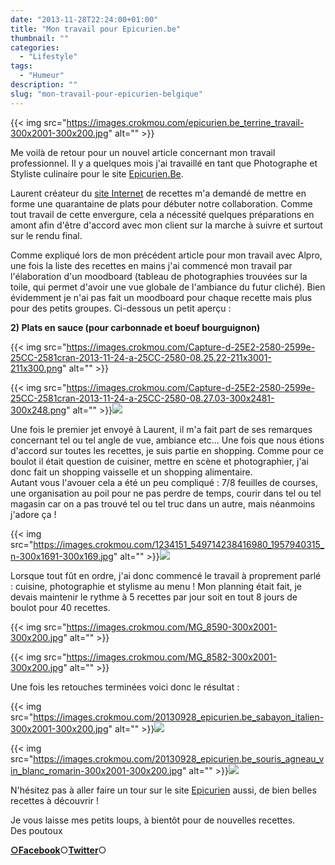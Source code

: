 ```yaml
---
date: "2013-11-28T22:24:00+01:00"
title: "Mon travail pour Epicurien.be"
thumbnail: ""
categories:
  - "Lifestyle"
tags:
  - "Humeur"
description: ""
slug: "mon-travail-pour-epicurien-belgique"
---
```


{{< img src="https://images.crokmou.com/epicurien.be_terrine_travail-300x2001-300x200.jpg" alt="" >}}

Me voilà de retour pour un nouvel article concernant mon travail professionnel. Il y a quelques mois j'ai travaillé en tant que Photographe et Styliste culinaire pour le site [Epicurien.Be](http://www.epicurien.be/)[](http://www.blogger.com/).

Laurent créateur du [site Internet](http://www.epicurien.be/) de recettes m'a demandé de mettre en forme une quarantaine de plats pour débuter notre collaboration. Comme tout travail de cette envergure, cela a nécessité quelques préparations en amont afin d'être d'accord avec mon client sur la marche à suivre et surtout sur le rendu final.

Comme expliqué lors de mon précédent article pour mon travail avec Alpro, une fois la liste des recettes en mains j'ai commencé mon travail par l'élaboration d'un moodboard (tableau de photographies trouvées sur la toile, qui permet d'avoir une vue globale de l'ambiance du futur cliché). Bien évidemment je n'ai pas fait un moodboard pour chaque recette mais plus pour des petits groupes. Ci-dessous un petit aperçu :

**2) Plats en sauce (pour carbonnade et boeuf bourguignon)**

{{< img src="https://images.crokmou.com/Capture-d-25E2-2580-2599e-25CC-2581cran-2013-11-24-a-25CC-2580-08.25.22-211x3001-211x300.png" alt="" >}}

{{< img src="https://images.crokmou.com/Capture-d-25E2-2580-2599e-25CC-2581cran-2013-11-24-a-25CC-2580-08.27.03-300x2481-300x248.png" alt="" >}}![](https://images.crokmou.com/Capture-d-25E2-2580-2599e-25CC-2581cran-2013-11-24-a-25CC-2580-08.26.40-300x2451-300x245.png)

Une fois le premier jet envoyé à Laurent, il m'a fait part de ses remarques concernant tel ou tel angle de vue, ambiance etc... Une fois que nous étions d'accord sur toutes les recettes, je suis partie en shopping. Comme pour ce boulot il était question de cuisiner, mettre en scène et photographier, j'ai donc fait un shopping vaisselle et un shopping alimentaire.  
Autant vous l'avouer cela a été un peu compliqué : 7/8 feuilles de courses, une organisation au poil pour ne pas perdre de temps, courir dans tel ou tel magasin car on a pas trouvé tel ou tel truc dans un autre, mais néanmoins j'adore ça !

{{< img src="https://images.crokmou.com/1234151_549714238416980_1957940315_n-300x1691-300x169.jpg" alt="" >}}![](https://images.crokmou.com/1236955_551427491578988_551814868_n-300x3001-300x300.jpg)

Lorsque tout fût en ordre, j'ai donc commencé le travail à proprement parlé : cuisine, photographie et stylisme au menu ! Mon planning était fait, je devais maintenir le rythme à 5 recettes par jour soit en tout 8 jours de boulot pour 40 recettes.  

{{< img src="https://images.crokmou.com/MG_8590-300x2001-300x200.jpg" alt="" >}}

{{< img src="https://images.crokmou.com/MG_8582-300x2001-300x200.jpg" alt="" >}}

Une fois les retouches terminées voici donc le résultat :  

{{< img src="https://images.crokmou.com/20130928_epicurien.be_sabayon_italien-300x2001-300x200.jpg" alt="" >}}![](https://images.crokmou.com/20130928_epicurien.be_mousse_chocolat_facile-300x2001-300x200.jpg)

{{< img src="https://images.crokmou.com/20130928_epicurien.be_souris_agneau_vin_blanc_romarin-300x2001-300x200.jpg" alt="" >}}![](https://images.crokmou.com/20130928_epicurien.be_poire_pochee_vin_rouge_epice-300x2001-300x200.jpg)

N'hésitez pas à aller faire un tour sur le site [Epicurien](http://www.epicurien.be/) aussi, de bien belles recettes à découvrir !  

Je vous laisse mes petits loups, à bientôt pour de nouvelles recettes.  
Des poutoux  

[**○<span style="font-size: xx-small; margin: 0px; outline: 0px; padding: 0px;"><span style="font-family: Arial, Helvetica, sans-serif; margin: 0px; outline: 0px; padding: 0px;"></span></span>Facebook**](https://www.facebook.com/pages/CroKMou/148093255259077)○[**Twitter**](https://twitter.com/Crokmou)○